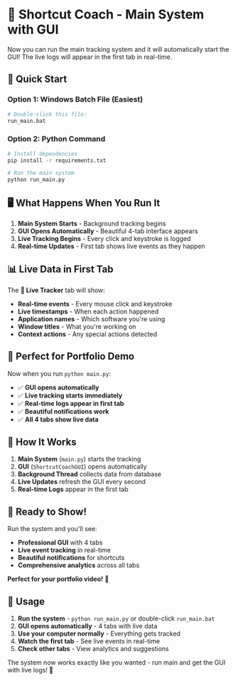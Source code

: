 # 🎯 Shortcut Coach - Main System with GUI

Now you can run the main tracking system and it will automatically start the GUI! The live logs will appear in the first tab in real-time.

## 🚀 **Quick Start**

### Option 1: Windows Batch File (Easiest)
```bash
# Double-click this file:
run_main.bat
```

### Option 2: Python Command
```bash
# Install dependencies
pip install -r requirements.txt

# Run the main system
python run_main.py
```

## 🖥️ **What Happens When You Run It**

1. **Main System Starts** - Background tracking begins
2. **GUI Opens Automatically** - Beautiful 4-tab interface appears
3. **Live Tracking Begins** - Every click and keystroke is logged
4. **Real-time Updates** - First tab shows live events as they happen

## 📊 **Live Data in First Tab**

The **🔴 Live Tracker** tab will show:
- **Real-time events** - Every mouse click and keystroke
- **Live timestamps** - When each action happened
- **Application names** - Which software you're using
- **Window titles** - What you're working on
- **Context actions** - Any special actions detected

## 🎯 **Perfect for Portfolio Demo**

Now when you run `python main.py`:
- ✅ **GUI opens automatically**
- ✅ **Live tracking starts immediately**
- ✅ **Real-time logs appear in first tab**
- ✅ **Beautiful notifications work**
- ✅ **All 4 tabs show live data**

## 🔧 **How It Works**

1. **Main System** (`main.py`) starts the tracking
2. **GUI** (`ShortcutCoachGUI`) opens automatically
3. **Background Thread** collects data from database
4. **Live Updates** refresh the GUI every second
5. **Real-time Logs** appear in the first tab

## 🚀 **Ready to Show!**

Run the system and you'll see:
- **Professional GUI** with 4 tabs
- **Live event tracking** in real-time
- **Beautiful notifications** for shortcuts
- **Comprehensive analytics** across all tabs

**Perfect for your portfolio video!** 🎉

## 📝 **Usage**

1. **Run the system** - `python run_main.py` or double-click `run_main.bat`
2. **GUI opens automatically** - 4 tabs with live data
3. **Use your computer normally** - Everything gets tracked
4. **Watch the first tab** - See live events in real-time
5. **Check other tabs** - View analytics and suggestions

The system now works exactly like you wanted - run main and get the GUI with live logs! 🎯
